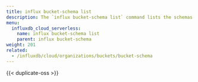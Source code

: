 ```yaml
---
title: influx bucket-schema list
description: The `influx bucket-schema list` command lists the schemas of an InfluxDB bucket that has the `explicit` schema-type.
menu:
  influxdb_cloud_serverless:
    name: influx bucket-schema list
    parent: influx bucket-schema
weight: 201
related:
  - /influxdb/cloud/organizations/buckets/bucket-schema
---
```


{{< duplicate-oss >}}
